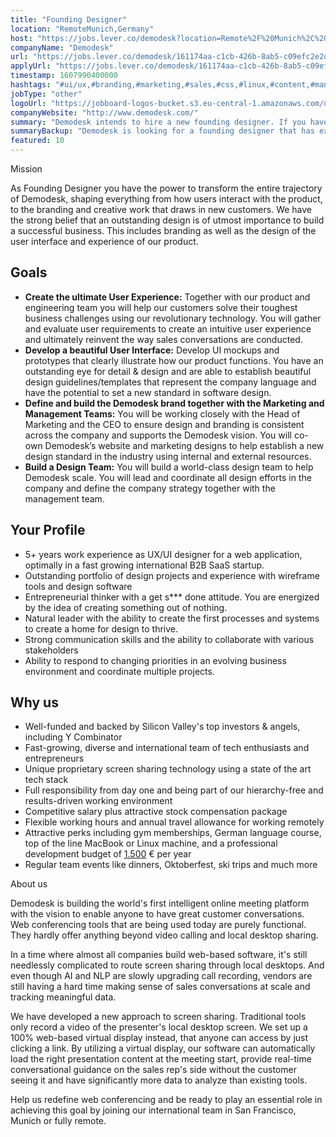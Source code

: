 ```yaml
---
title: "Founding Designer"
location: "RemoteMunich,Germany"
host: "https://jobs.lever.co/demodesk?location=Remote%2F%20Munich%2C%20Germany"
companyName: "Demodesk"
url: "https://jobs.lever.co/demodesk/161174aa-c1cb-426b-8ab5-c09efc2e2da3"
applyUrl: "https://jobs.lever.co/demodesk/161174aa-c1cb-426b-8ab5-c09efc2e2da3/apply"
timestamp: 1607990400000
hashtags: "#ui/ux,#branding,#marketing,#sales,#css,#linux,#content,#management,#photoshop,#German"
jobType: "other"
logoUrl: "https://jobboard-logos-bucket.s3.eu-central-1.amazonaws.com/demodesk"
companyWebsite: "http://www.demodesk.com/"
summary: "Demodesk intends to hire a new founding designer. If you have 5+ years work experience as UX/UI designer for a web application, optimally in a fast growing international B2B SaaS startup, consider applying."
summaryBackup: "Demodesk is looking for a founding designer that has experience in: #ui/ux, #branding, #marketing."
featured: 10
---
```


Mission

As Founding Designer you have the power to transform the entire trajectory of Demodesk, shaping everything from how users interact with the product, to the branding and creative work that draws in new customers. We have the strong belief that an outstanding design is of utmost importance to build a successful business. This includes branding as well as the design of the user interface and experience of our product.

## Goals

*   **Create the ultimate User Experience:** Together with our product and engineering team you will help our customers solve their toughest business challenges using our revolutionary technology. You will gather and evaluate user requirements to create an intuitive user experience and ultimately reinvent the way sales conversations are conducted.
*   **Develop a beautiful User Interface:** Develop UI mockups and prototypes that clearly illustrate how our product functions. You have an outstanding eye for detail & design and are able to establish beautiful design guidelines/templates that represent the company language and have the potential to set a new standard in software design.
*   **Define and build the Demodesk brand together with the Marketing and Management Teams:** You will be working closely with the Head of Marketing and the CEO to ensure design and branding is consistent across the company and supports the Demodesk vision. You will co-own Demodesk’s website and marketing designs to help establish a new design standard in the industry using internal and external resources. 
*   **Build a Design Team:** You will build a world-class design team to help Demodesk scale. You will lead and coordinate all design efforts in the company and define the company strategy together with the management team.

## Your Profile

*   5+ years work experience as UX/UI designer for a web application, optimally in a fast growing international B2B SaaS startup.
*   Outstanding portfolio of design projects and experience with wireframe tools and design software 
*   Entrepreneurial thinker with a get s\*\*\* done attitude. You are energized by the idea of creating something out of nothing.
*   Natural leader with the ability to create the first processes and systems to create a home for design to thrive.
*   Strong communication skills and the ability to collaborate with various stakeholders
*   Ability to respond to changing priorities in an evolving business environment and coordinate multiple projects.

## Why us

*   Well-funded and backed by Silicon Valley's top investors & angels, including Y Combinator
*   Fast-growing, diverse and international team of tech enthusiasts and entrepreneurs
*   Unique proprietary screen sharing technology using a state of the art tech stack
*   Full responsibility from day one and being part of our hierarchy-free and results-driven working environment
*   Competitive salary plus attractive stock compensation package
*   Flexible working hours and annual travel allowance for working remotely
*   Attractive perks including gym memberships, German language course, top of the line MacBook or Linux machine, and a professional development budget of [1.500](http://1.500) € per year
*   Regular team events like dinners, Oktoberfest, ski trips and much more

About us

Demodesk is building the world's first intelligent online meeting platform with the vision to enable anyone to have great customer conversations. Web conferencing tools that are being used today are purely functional. They hardly offer anything beyond video calling and local desktop sharing.

In a time where almost all companies build web-based software, it's still needlessly complicated to route screen sharing through local desktops. And even though AI and NLP are slowly upgrading call recording, vendors are still having a hard time making sense of sales conversations at scale and tracking meaningful data.

We have developed a new approach to screen sharing. Traditional tools only record a video of the presenter's local desktop screen. We set up a 100% web-based virtual display instead, that anyone can access by just clicking a link. By utilizing a virtual display, our software can automatically load the right presentation content at the meeting start, provide real-time conversational guidance on the sales rep's side without the customer seeing it and have significantly more data to analyze than existing tools.

Help us redefine web conferencing and be ready to play an essential role in achieving this goal by joining our international team in San Francisco, Munich or fully remote.
